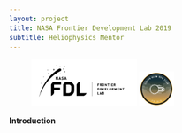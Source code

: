 ```yaml
---
layout: project
title: NASA Frontier Development Lab 2019
subtitle: Heliophysics Mentor
---
```

    
<div class="row">
  <!-- <div class="two columns"> -->
    <figure class="image">
        <img src="../assets/projects/2018_FDL/FDL_NewLogo2018NASA_LONG.png" alt="NASA FDL Logo" style="width: 45%"/>
  <!--  </figure>
  </div>
  <div class="two columns">
    <figure class="image"> -->
        <img src="../assets/projects/2019_FDL/Artboard+2+copy+2.png" alt="Space Weather Badge" style="width: 15%"/>
    </figure>
  <!-- </div> -->
</div>


**Introduction**
